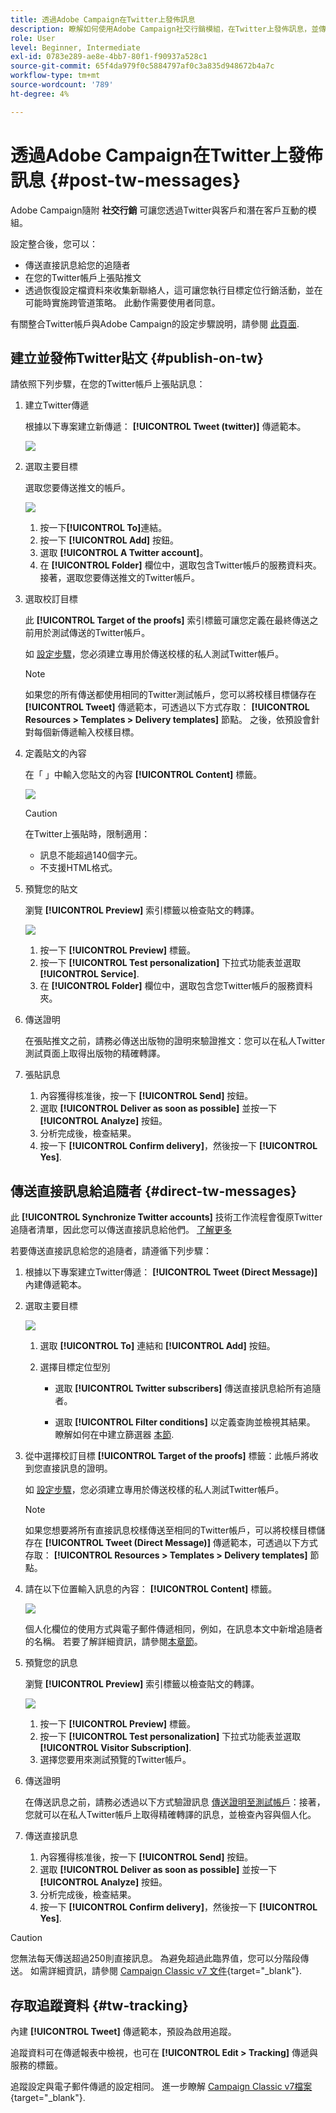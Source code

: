 ```yaml
---
title: 透過Adobe Campaign在Twitter上發佈訊息
description: 瞭解如何使用Adobe Campaign社交行銷模組，在Twitter上發佈訊息，並傳送直接訊息給您的追隨者
role: User
level: Beginner, Intermediate
exl-id: 0783e289-ae8e-4bb7-80f1-f90937a528c1
source-git-commit: 65f4da979f0c5884797af0c3a835d948672b4a7c
workflow-type: tm+mt
source-wordcount: '789'
ht-degree: 4%

---
```



# 透過Adobe Campaign在Twitter上發佈訊息 {#post-tw-messages}

Adobe Campaign隨附 **社交行銷** 可讓您透過Twitter與客戶和潛在客戶互動的模組。

設定整合後，您可以：

* 傳送直接訊息給您的追隨者
* 在您的Twitter帳戶上張貼推文
* 透過恢復設定檔資料來收集新聯絡人，這可讓您執行目標定位行銷活動，並在可能時實施跨管道策略。 此動作需要使用者同意。


有關整合Twitter帳戶與Adobe Campaign的設定步驟說明，請參閱 [此頁面](../connect/ac-tw.md).

## 建立並發佈Twitter貼文 {#publish-on-tw}

請依照下列步驟，在您的Twitter帳戶上張貼訊息：

1. 建立Twitter傳遞

   根據以下專案建立新傳遞： **[!UICONTROL Tweet (twitter)]** 傳遞範本。

   ![](assets/tw-new-delivery.png)

1. 選取主要目標

   選取您要傳送推文的帳戶。

   ![](assets/tw-define-target.png)

   1. 按一下&#x200B;**[!UICONTROL To]**&#x200B;連結。
   1. 按一下 **[!UICONTROL Add]** 按鈕。
   1. 選取 **[!UICONTROL A Twitter account]**。
   1. 在 **[!UICONTROL Folder]** 欄位中，選取包含Twitter帳戶的服務資料夾。 接著，選取您要傳送推文的Twitter帳戶。

1. 選取校訂目標

   此 **[!UICONTROL Target of the proofs]** 索引標籤可讓您定義在最終傳送之前用於測試傳送的Twitter帳戶。

   如 [設定步驟](../connect/ac-tw.md#tw-test-account)，您必須建立專用於傳送校樣的私人測試Twitter帳戶。

   >[!NOTE]
   >
   >如果您的所有傳送都使用相同的Twitter測試帳戶，您可以將校樣目標儲存在 **[!UICONTROL Tweet]** 傳遞範本，可透過以下方式存取： **[!UICONTROL Resources > Templates > Delivery templates]** 節點。 之後，依預設會針對每個新傳遞輸入校樣目標。

1. 定義貼文的內容

   在「 」中輸入您貼文的內容 **[!UICONTROL Content]** 標籤。

   ![](assets/tw-delivery-content.png)

   >[!CAUTION]
   >
   >在Twitter上張貼時，限制適用：
   >
   >* 訊息不能超過140個字元。
   >* 不支援HTML格式。
   >

1. 預覽您的貼文

   瀏覽 **[!UICONTROL Preview]** 索引標籤以檢查貼文的轉譯。

   ![](assets/tw-delivery-preview.png)

   1. 按一下 **[!UICONTROL Preview]** 標籤。
   1. 按一下 **[!UICONTROL Test personalization]** 下拉式功能表並選取 **[!UICONTROL Service]**.
   1. 在 **[!UICONTROL Folder]** 欄位中，選取包含您Twitter帳戶的服務資料夾。

1. 傳送證明

   在張貼推文之前，請務必傳送出版物的證明來驗證推文：您可以在私人Twitter測試頁面上取得出版物的精確轉譯。

1. 張貼訊息

   1. 內容獲得核准後，按一下 **[!UICONTROL Send]** 按鈕。
   1. 選取 **[!UICONTROL Deliver as soon as possible]** 並按一下 **[!UICONTROL Analyze]** 按鈕。
   1. 分析完成後，檢查結果。
   1. 按一下 **[!UICONTROL Confirm delivery]**，然後按一下 **[!UICONTROL Yes]**.

## 傳送直接訊息給追隨者 {#direct-tw-messages}

此 **[!UICONTROL Synchronize Twitter accounts]** 技術工作流程會復原Twitter追隨者清單，因此您可以傳送直接訊息給他們。 [了解更多](../connect/ac-tw.md#synchro-tw-accounts)

若要傳送直接訊息給您的追隨者，請遵循下列步驟：

1. 根據以下專案建立Twitter傳遞： **[!UICONTROL Tweet (Direct Message)]** 內建傳遞範本。

1. 選取主要目標

   ![](assets/tw-dm-define-target.png)

   1. 選取 **[!UICONTROL To]** 連結和 **[!UICONTROL Add]** 按鈕。

   1. 選擇目標定位型別

      * 選取 **[!UICONTROL Twitter subscribers]** 傳送直接訊息給所有追隨者。

      * 選取 **[!UICONTROL Filter conditions]** 以定義查詢並檢視其結果。 瞭解如何在中建立篩選器 [本節](../audiences/create-filters.md#advanced-filters).

1. 從中選擇校訂目標 **[!UICONTROL Target of the proofs]** 標籤：此帳戶將收到您直接訊息的證明。

   如 [設定步驟](../connect/ac-tw.md#tw-test-account)，您必須建立專用於傳送校樣的私人測試Twitter帳戶。


   >[!NOTE]
   >
   >如果您想要將所有直接訊息校樣傳送至相同的Twitter帳戶，可以將校樣目標儲存在 **[!UICONTROL Tweet (Direct Message)]** 傳遞範本，可透過以下方式存取： **[!UICONTROL Resources > Templates > Delivery templates]** 節點。

1. 請在以下位置輸入訊息的內容： **[!UICONTROL Content]** 標籤。

   ![](assets/tw-dm-content.png)

   個人化欄位的使用方式與電子郵件傳遞相同，例如，在訊息本文中新增追隨者的名稱。 若要了解詳細資訊，請參閱[本章節](../send/personalize.md)。

1. 預覽您的訊息

   瀏覽 **[!UICONTROL Preview]** 索引標籤以檢查貼文的轉譯。

   ![](assets/tw-dm-preview.png)

   1. 按一下 **[!UICONTROL Preview]** 標籤。
   1. 按一下 **[!UICONTROL Test personalization]** 下拉式功能表並選取 **[!UICONTROL Visitor Subscription]**.
   1. 選擇您要用來測試預覽的Twitter帳戶。

1. 傳送證明

   在傳送訊息之前，請務必透過以下方式驗證訊息 [傳送證明至測試帳戶](../send/preview-and-proof.md)：接著，您就可以在私人Twitter帳戶上取得精確轉譯的訊息，並檢查內容與個人化。

1. 傳送直接訊息

   1. 內容獲得核准後，按一下 **[!UICONTROL Send]** 按鈕。
   1. 選取 **[!UICONTROL Deliver as soon as possible]** 並按一下 **[!UICONTROL Analyze]** 按鈕。
   1. 分析完成後，檢查結果。
   1. 按一下 **[!UICONTROL Confirm delivery]**，然後按一下 **[!UICONTROL Yes]**.

>[!CAUTION]
>
>您無法每天傳送超過250則直接訊息。 為避免超過此臨界值，您可以分階段傳送。 如需詳細資訊，請參閱 [Campaign Classic v7 文件](https://experienceleague.adobe.com/docs/campaign-classic/using/sending-messages/key-steps-when-creating-a-delivery/steps-sending-the-delivery.html#sending-using-multiple-waves){target="_blank"}.


## 存取追蹤資料 {#tw-tracking}

內建 **[!UICONTROL Tweet]** 傳遞範本，預設為啟用追蹤。

追蹤資料可在傳遞報表中檢視，也可在 **[!UICONTROL Edit > Tracking]** 傳遞與服務的標籤。

追蹤設定與電子郵件傳遞的設定相同。 進一步瞭解 [Campaign Classic v7檔案](https://experienceleague.adobe.com/docs/campaign-classic/using/sending-messages/monitoring-deliveries/about-delivery-monitoring.html?lang=zh-Hant){target="_blank"}.

